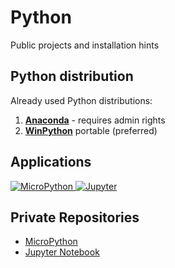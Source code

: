 # Python

Public projects and installation hints

## Python distribution
Already used Python distributions:
1. [**Anaconda**](https://www.anaconda.com/) - requires admin rights
2. [**WinPython**](https://winpython.github.io/) portable (preferred)

## Applications

<!-- get image via remote url using html syntax -->
<a href="https://micropython.org/" title="MicroPython">
   <img src="https://github.com/griemide/MicroPython/blob/master/python.png" alt="MicroPython" />
</a>

<!-- get image via remote url using html syntax -->
<a href="https://jupyter.org/" title="Jupyter">
   <img src="https://jupyter.org/assets/nav_logo.svg" alt="Jupyter" />
</a>


## Private Repositories
* [MicroPython](https://github.com/griemide/MicroPython)
* [Jupyter Notebook](https://github.com/griemide/jupyter)
[]()
[]()
